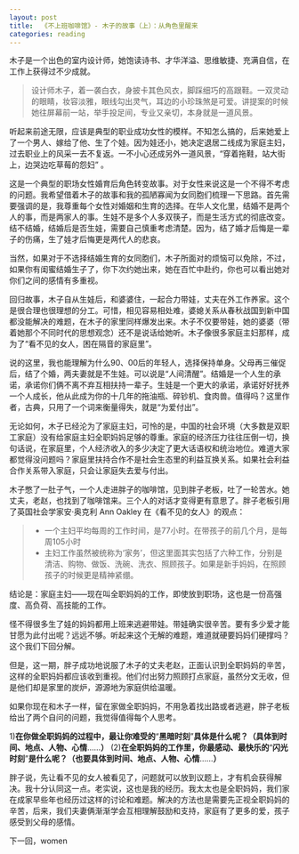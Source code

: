 ```yaml
---
layout: post
title:  《不上班咖啡馆》- 木子的故事（上）：从角色里醒来 
categories: reading
---
```


木子是一个出色的室内设计师，她饱读诗书、才华洋溢、思维敏捷、充满自信，在工作上获得过不少成就。

> 设计师木子，着一袭白衣，身披卡其色风衣，脚踩细巧的高跟鞋。一双灵动的眼睛，妆容淡雅，眼线勾出灵气，耳边的小珍珠煞是可爱。讲提案的时候她往屏幕前一站，举手投足间，专业又亲切，本身就是一道风景。

听起来前途无限，应该是典型的职业成功女性的模样。不知怎么搞的，后来她爱上了一个男人、嫁给了他、生了个娃。因为娃还小，她决定退居二线成为家庭主妇，过去职业上的风采一去不复返。一不小心还成另外一道风景，“穿着拖鞋，站大街上，边哭边吃草莓的怨妇” 。

这是一个典型的职场女性婚育后角色转变故事。对于女性来说这是一个不得不考虑的问题。我希望借着木子的故事和我的孤陋寡闻为女同胞们梳理一下思路。首先需要强调的是，我尊重每个女性对婚姻和生育的选择。在华人文化里，结婚不是两个人的事，而是两家人的事。生娃不是多个人多双筷子，而是生活方式的彻底改变。结不结婚，结婚后是否生娃，需要自己慎重考虑清楚。因为，结了婚才后悔是一辈子的伤痛，生了娃才后悔更是两代人的悲哀。

当然，如果对于不选择结婚生育的女同胞们，木子所面对的烦恼可以免除，不过，如果你有闺蜜结婚生子了，你下次约她出来，她在百忙中赴约，你也可以看出她对你们之间的感情有多重视。

回归故事，木子自从生娃后，和婆婆住，一起合力带娃，丈夫在外工作养家。这个是很合理也很理想的分工。可惜，相见容易相处难，婆媳关系从春秋战国到新中国都没能解决的难题，在木子的家里同样爆发出来。木子不仅要带娃，她的婆婆（带着她那个不同时代的思想观念）还不是说话给她听。木子像很多家庭主妇那样，成为了“看不见的女人，困在隔音的家庭里”。

说的这里，我也能理解为什么90、00后的年轻人，选择保持单身。父母再三催促后，结了个婚，两夫妻就是不生娃。可以说是“人间清醒”。结婚是一个人生的承诺，承诺你们俩不离不弃互相扶持一辈子。生娃是一个更大的承诺，承诺好好抚养一个人成长，他从此成为你的十几年的拖油瓶、碎钞机、食肉兽。值得吗？这里作者，古典，只用了一个词来衡量得失，就是“为爱付出”。

无论如何，木子已经沦为了家庭主妇，可怜的是，中国的社会环境（大多数是双职工家庭）没有给家庭主妇全职妈妈足够的尊重。家庭的经济压力往往压倒一切，换句话说，在家庭里，个人经济收入的多少决定了更大话语权和统治地位。难道大家都觉得没问题吗？家庭里扶持合作不是社会生态里的利益互换关系。如果社会利益合作关系带入家庭，只会让家庭失去爱与付出。

木子憋了一肚子气，一个人走进胖子的咖啡馆，见到胖子老板，吐了一轮苦水。她丈夫，老赵，也找到了咖啡馆来。三个人的对话才变得更有意思了。胖子老板引用了英国社会学家安·奥克利 Ann Oakley 在《看不见的女人》的观点：


> - 一个主妇平均每周的工作时间，是77小时。在带孩子的前几个月，是每周105小时
> - 主妇工作虽然被统称为‘家务’，但这里面其实包括了六种工作，分别是清洁、购物、做饭、洗碗、洗衣、照顾孩子。如果是新手妈妈，在照顾孩子的时候更是精神紧绷。

结论是：家庭主妇——现在叫全职妈妈的工作，即使放到职场，这也是一份高强度、高负荷、高技能的工作。

怪不得很多生了娃的妈妈都用上班来逃避带娃。带娃确实很辛苦。要有多少爱才能甘愿为此付出呢？远远不够。听起来这个无解的难题，难道就硬要妈妈们硬撑吗？这个我们下回分解。

但是，这一期，胖子成功地说服了木子的丈夫老赵，正面认识到全职妈妈的辛苦，这样的全职妈妈都应该收到重视。他们付出努力照顾打点家庭，虽然分文无收，但是他们却是家里的炭炉，源源地为家庭供给温暖。

如果你现在和木子一样，留在家做全职妈妈，不用急着找出路或者逃避，胖子老板给出了两个自问的问题，我觉得值得每个人思考。

1)**在你做全职妈妈的过程中，最让你难受的**“**黑暗时刻**”**具体是什么呢？（具体到时间、地点、人物、心情**……**）**
(2)**在全职妈妈的工作里，你最感动、最快乐的**“**闪光时刻**”**是什么呢？（也要具体到时间、地点、人物、心情**……**）**

胖子说，先让看不见的女人被看见了，问题就可以放到议题上，才有机会获得解决。我十分认同这一点。老实说，这也是我的经历。我太太也是全职妈妈，我们家在成家早些年也经历过这样的讨论和难题。解决的方法也是需要先正视全职妈妈的辛苦，后来，我们夫妻俩渐渐学会互相理解鼓励和支持，家庭有了更多的爱，孩子感受到父母的感情。

下一回，women



<!--stackedit_data:
eyJoaXN0b3J5IjpbMTQ5NTk2NTEwMV19
-->